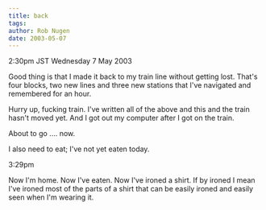 ```yaml
---
title: back
tags: 
author: Rob Nugen
date: 2003-05-07
---
```


<p class=date>2:30pm JST Wednesday 7 May 2003</p>

<p>Good thing is that I made it back to my train line without getting
lost.  That's four blocks, two new lines and three new stations that
I've navigated and remembered for an hour.</p>

<p>Hurry up, fucking train.  I've written all of the above and this
and the train hasn't moved yet.  And I got out my computer after I got
on the train.</p>

<p>About to go .... now.</p>

<p>I also need to eat; I've not yet eaten today.</p>

<p class=date>3:29pm</p>

<p>Now I'm home.  Now I've eaten.  Now I've ironed a shirt.  If by
ironed I mean I've ironed most of the parts of a shirt that can be
easily ironed and easily seen when I'm wearing it.</p>

